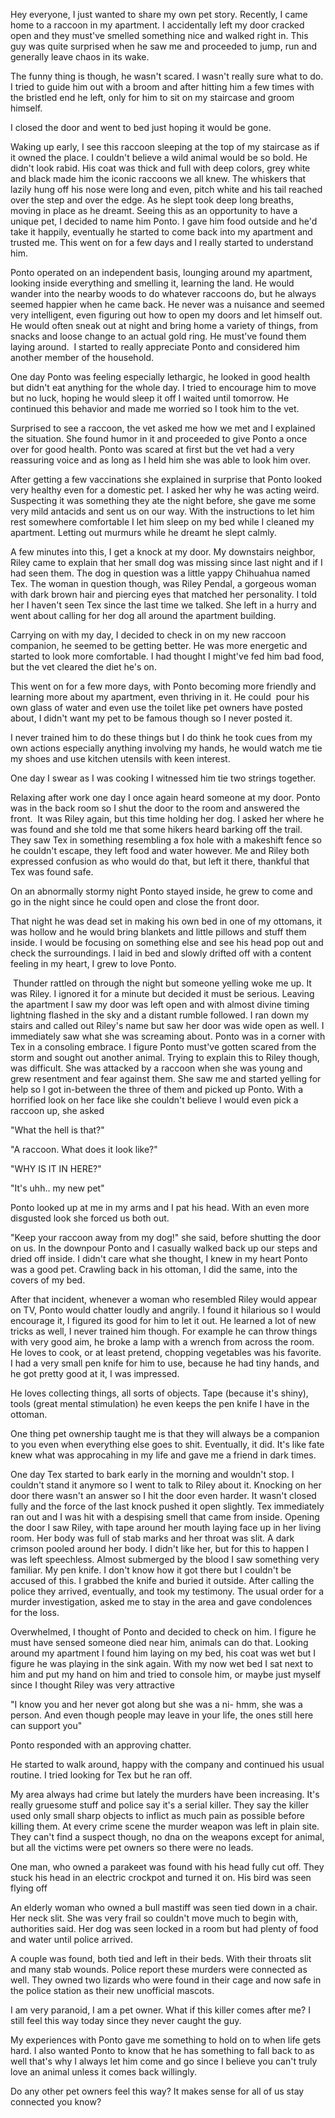 

Hey everyone, I just wanted to share my own pet story. Recently, I came home to a raccoon in my apartment. I accidentally left my door cracked open and they must've smelled something nice and walked right in. This guy was quite surprised when he saw me and proceeded to jump, run and generally leave chaos in its wake. 

The funny thing is though, he wasn't scared. I wasn't really sure what to do. I tried to guide him out with a broom and after hitting him a few times with the bristled end he left, only for him to sit on my staircase and groom himself. 

I closed the door and went to bed just hoping it would be gone.

Waking up early, I see this raccoon sleeping at the top of my staircase as if it owned the place. I couldn't believe a wild animal would be so bold. He didn't look rabid. His coat was thick and full with deep colors, grey white and black made him the iconic raccoons we all knew. The whiskers that lazily hung off his nose were long and even, pitch white and his tail reached over the step and over the edge. As he slept took deep long breaths, moving in place as he dreamt. Seeing this as an opportunity to have a unique pet, I decided to name him Ponto. I gave him food outside and he'd take it happily, eventually he started to come back into my apartment and trusted me. This went on for a few days and I really started to understand him.

Ponto operated on an independent basis, lounging around my apartment, looking inside everything and smelling it, learning the land. He would wander into the nearby woods to do whatever raccoons do, but he always seemed happier when he came back. He never was a nuisance and seemed very intelligent, even figuring out how to open my doors and let himself out. He would often sneak out at night and bring home a variety of things, from snacks and loose change to an actual gold ring. He must've found them laying around.  I started to really appreciate Ponto and considered him another member of the household.  

One day Ponto was feeling especially lethargic, he looked in good health but didn't eat anything for the whole day. I tried to encourage him to move but no luck, hoping he would sleep it off I waited until tomorrow. He continued this behavior and made me worried so I took him to the vet.

Surprised to see a raccoon, the vet asked me how we met and I explained the situation. She found humor in it and proceeded to give Ponto a once over for good health. Ponto was scared at first but the vet had a very reassuring voice and as long as I held him she was able to look him over.

After getting a few vaccinations she explained in surprise that Ponto looked very healthy even for a domestic pet. I asked her why he was acting weird. Suspecting it was something they ate the night before, she gave me some very mild antacids and sent us on our way. With the instructions to let him rest somewhere comfortable I let him sleep on my bed while I cleaned my apartment. Letting out murmurs while he dreamt he slept calmly.

A few minutes into this, I get a knock at my door. My downstairs neighbor, Riley came to explain that her small dog was missing since last night and if I had seen them. The dog in question was a little yappy Chihuahua named Tex. The woman in question though, was Riley Pendal, a gorgeous woman with dark brown hair and piercing eyes that matched her personality. I told her I haven't seen Tex since the last time we talked. She left in a hurry and went about calling for her dog all around the apartment building.

Carrying on with my day, I decided to check in on my new raccoon companion, he seemed to be getting better. He was more energetic and started to look more comfortable. I had thought I might've fed him bad food, but the vet cleared the diet he's on.

This went on for a few more days, with Ponto becoming more friendly and learning more about my apartment, even thriving in it. He could  pour his own glass of water and even use the toilet like pet owners have posted about, I didn't want my pet to be famous though so I never posted it. 

I never trained him to do these things but I do think he took cues from my own actions especially anything involving my hands, he would watch me tie my shoes and use kitchen utensils with keen interest.

One day I swear as I was cooking I witnessed him tie two strings together.

Relaxing after work one day I once again heard someone at my door. Ponto was in the back room so I shut the door to the room and answered the front.  It was Riley again, but this time holding her dog. I asked her where he was found and she told me that some hikers heard barking off the trail. They saw Tex in something resembling a fox hole with a makeshift fence so he couldn't escape, they left food and water however. Me and Riley both expressed confusion as who would do that, but left it there, thankful that Tex was found safe. 

On an abnormally stormy night Ponto stayed inside, he grew to come and go in the night since he could open and close the front door.

That night he was dead set in making his own bed in one of my ottomans, it was hollow and he would bring blankets and little pillows and stuff them inside. I would be focusing on something else and see his head pop out and check the surroundings. I laid in bed and slowly drifted off with a content feeling in my heart, I grew to love Ponto.

 Thunder rattled on through the night but someone yelling woke me up. It was Riley. I ignored it for a minute but decided it must be serious. Leaving the apartment I saw my door was left open and with almost divine timing lightning flashed in the sky and a distant rumble followed. I ran down my stairs and called out Riley's name but saw her door was wide open as well. I immediately saw what she was screaming about. Ponto was in a corner with Tex in a consoling embrace. I figure Ponto must've gotten scared from the storm and sought out another animal. Trying to explain this to Riley though, was difficult. She was attacked by a raccoon when she was young and grew resentment and fear against them. She saw me and started yelling for help so I got in-between the three of them and picked up Ponto. With a horrified look on her face like she couldn't believe I would even pick a raccoon up, she asked 

"What the hell is that?"

"A raccoon. What does it look like?"

"WHY IS IT IN HERE?"

"It's uhh.. my new pet"

Ponto looked up at me in my arms and I pat his head. With an even more disgusted look she forced us both out.

"Keep your raccoon away from my dog!" she said, before shutting the door on us. In the downpour Ponto and I casually walked back up our steps and dried off inside. I didn't care what she thought, I knew in my heart Ponto was a good pet. Crawling back in his ottoman, I did the same, into the covers of my bed. 


After that incident, whenever a woman who resembled Riley would appear on TV, Ponto would chatter loudly and angrily. I found it hilarious so I would encourage it, I figured its good for him to let it out. He learned a lot of new tricks as well, I never trained him though. For example he can throw things with very good aim, he broke a lamp with a wrench from across the room. He loves to cook, or at least pretend, chopping vegetables was his favorite. I had a very small pen knife for him to use, because he had tiny hands, and he got pretty good at it, I was impressed.

He loves collecting things, all sorts of objects. Tape (because it's shiny), tools (great mental stimulation) he even keeps the pen knife I have in the ottoman. 

One thing pet ownership taught me is that they will always be a companion to you even when everything else goes to shit. Eventually, it did. It's like fate knew what was approcahing in my life and gave me a friend in dark times.

One day Tex started to bark early in the morning and wouldn't stop. I couldn't stand it anymore so I went to talk to Riley about it. Knocking on her door there wasn't an answer so I hit the door even harder. It wasn't closed fully and the force of the last knock pushed it open slightly. Tex immediately ran out and I was hit with a despising smell that came from inside. Opening the door I saw Riley, with tape around her mouth laying face up in her living room. Her body was full of stab marks and her throat was slit. A dark crimson pooled around her body. I didn't like her, but for this to happen I was left speechless. Almost submerged by the blood I saw something very familiar. My pen knife. I don't know how it got there but I couldn't be accused of this. I grabbed the knife and buried it outside. After calling the police they arrived, eventually, and took my testimony. The usual order for a murder investigation, asked me to stay in the area and gave condolences for the loss. 

Overwhelmed, I thought of Ponto and decided to check on him. I figure he must have sensed someone died near him, animals can do that. Looking around my apartment I found him laying on my bed, his coat was wet but I figure he was playing in the sink again. With my now wet bed I sat next to him and put my hand on him and tried to console him, or maybe just myself since I thought Riley was very attractive

"I know you and her never got along but she was a ni- hmm, she was a person. And even though people may leave in your life, the ones still here can support you"

Ponto responded with an approving chatter.

He started to walk around, happy with the company and continued his usual routine. I tried looking for Tex but he ran off. 

My area always had crime but lately the murders have been increasing. It's really gruesome stuff and police say it's a serial killer. They say the killer used only small sharp objects to inflict as much pain as possible before killing them. At every crime scene the murder weapon was left in plain site. They can't find a suspect though, no dna on the weapons except for animal, but all the victims were pet owners so there were no leads.

One man, who owned a parakeet was found with his head fully cut off. They stuck his head in an electric crockpot and turned it on. His bird was seen flying off 

An elderly woman who owned a bull mastiff was seen tied down in a chair. Her neck slit. She was very frail so couldn't move much to begin with, authorities said. Her dog was seen locked in a room but had plenty of food and water until police arrived.

A couple was found, both tied and left in their beds. With their throats slit and many stab wounds. Police report these murders were connected as well. They owned two lizards who were found in their cage and now safe in the police station as their new unofficial mascots.

I am very paranoid, I am a pet owner. What if this killer comes after me? I still feel this way today since they never caught the guy. 

My experiences with Ponto gave me something to hold on to when life gets hard. I also wanted Ponto to know that he has something to fall back to as well that's why I always let him come and go since I believe you can't truly love an animal unless it comes back willingly.

Do any other pet owners feel this way? It makes sense for all of us stay connected you know?